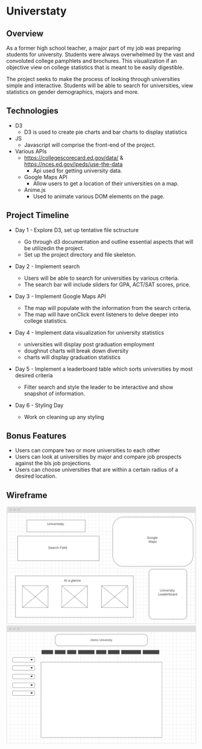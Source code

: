 # Universtaty 

## Overview 
As a former high school teacher, a major part of my job was preparing students for university. Students were always overwhelmed by the vast and convoluted college pamphlets and brochures. This visualization if an objective view on college statistics that is meant to be easily digestible.

The project seeks to make the process of looking through universities simple and interactive. Students will be able to search for universities, view statistics on gender demographics, majors and more.

## Technologies 
* D3
  * D3 is used to create pie charts and bar charts to display statistics
* JS
  * Javascript will comprise the front-end of the project.
* Various APIs
  * https://collegescorecard.ed.gov/data/ & https://nces.ed.gov/ipeds/use-the-data
    * Api used for getting university data. 
  * Google Maps API
    * Allow users to get a location of their universities on a map.
  * Anime.js
    * Used to animate various DOM elements on the page.


## Project Timeline

* Day 1 - Explore D3, set up tentative file sctructure
  * Go through d3 documentation and outline essential aspects that will be utilizedin the project.
  * Set up the project directory and file skeleton.

* Day 2 - Implement search
  * Users will be able to search for universities by various criteria.
  * The search bar will include sliders for GPA, ACT/SAT scores, price.

* Day 3 - Implement Google Maps API
  * The map will populate with the information from the search criteria. 
  * The map will have onClick event listeners to delve deeper into college statistics.

 * Day 4 - Implement data visualization for university statistics
   * universities will display post graduation employment
   * doughnut charts will break down diversity
   * charts will display graduation statistics

* Day 5 - Implement a leaderboard table which sorts universities by most desired criteria
  * Filter search and style the leader to be interactive and show snapshot of information.

* Day 6 - Styling Day
  * Work on cleaning up any styling

## Bonus Features
* Users can compare two or more universities to each other
* Users can look at universities by major and compare job prospects against the bls job projections.
* Users can choose universities that are within a certain radius of a desired location.


## Wireframe

![Main Display](./src/styles/assets/universtaty_wireframe.png)
![Info Page](./src/styles/assets/info_page.png)





